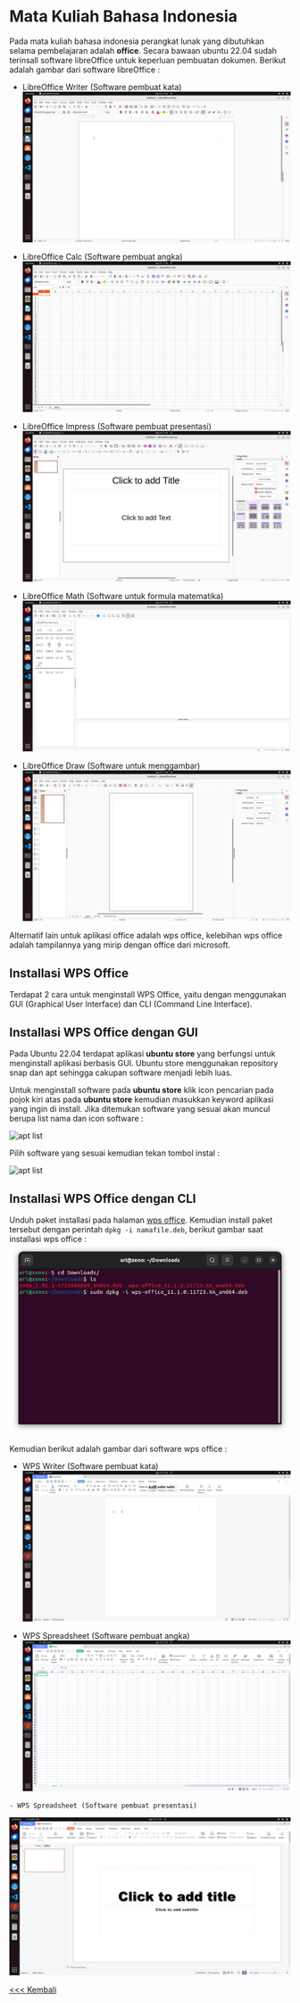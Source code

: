 # Mata Kuliah Bahasa Indonesia
Pada mata kuliah bahasa indonesia perangkat lunak yang dibutuhkan selama pembelajaran adalah **office**. Secara bawaan ubuntu 22.04 sudah terinsall software libreOffice untuk keperluan pembuatan dokumen. Berikut adalah gambar dari software libreOffice :
- LibreOffice Writer (Software pembuat kata)
![Writer](img/img_1.png)

- LibreOffice Calc (Software pembuat angka)
![calc](img/img_2.png)

- LibreOffice Impress (Software pembuat presentasi)
![Impress](img/img_3.png)
 
 - LibreOffice Math (Software untuk formula matematika)
![Math](img/img_4.png)

 - LibreOffice Draw (Software untuk menggambar)
![Draw](img/img_5.png)
 
Alternatif lain untuk aplikasi office adalah wps office, kelebihan wps office adalah tampilannya yang mirip dengan office dari microsoft.

 ## Installasi WPS Office
 
  Terdapat 2 cara untuk menginstall WPS Office, yaitu dengan menggunakan GUI (Graphical User Interface) dan CLI (Command Line Interface).
 
  ## Installasi WPS Office dengan GUI
 Pada Ubuntu 22.04 terdapat aplikasi **ubuntu store** yang berfungsi untuk menginstall aplikasi berbasis GUI. Ubuntu store menggunakan repository snap dan apt sehingga cakupan software menjadi lebih luas.
 
 Untuk menginstall software pada **ubuntu store** klik icon pencarian pada pojok kiri atas pada **ubuntu store** kemudian masukkan keyword aplikasi yang ingin di install. Jika ditemukan software yang sesuai akan muncul berupa list nama dan icon software :
 
 ![apt list](img/img_10.png)
 
 Pilih software yang sesuai kemudian tekan tombol instal  :
 
 ![apt list](img/img_11.png)
 
  ## Installasi WPS Office dengan CLI
 
  Unduh paket installasi pada halaman [wps office](www.wps.com). Kemudian install paket tersebut dengan perintah `dpkg -i namafile.deb`, berikut gambar saat installasi  wps office :  
  ![idle python](img/img_6.png)
  
  Kemudian berikut adalah gambar dari software wps office :
  - WPS Writer (Software pembuat kata)
  ![Draw](img/img_7.png)
 
   - WPS Spreadsheet (Software pembuat angka)
  ![Draw](img/img_8.png)
 
    - WPS Spreadsheet (Software pembuat presentasi)
  ![Draw](img/img_9.png)

 
[<<< Kembali](../../README.md)
